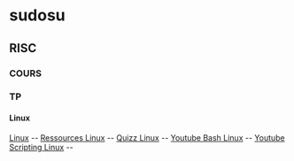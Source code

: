 # sudosu

## RISC
### COURS
### TP
#### Linux
[Linux](https://drive.google.com/drive/folders/0B9fj93mCrxamN1JVRG85YUpUanM?resourcekey=0-r0pnVdYEIPpRYteDmZBqNw) -- 
[Ressources Linux](https://drive.google.com/embeddedfolderview?id=0B9fj93mCrxamUU1NNEZ4VWxKc0k#grid) -- 
[Quizz Linux](https://docs.google.com/document/d/1fVuyJxCvD2joiuuaBnxCm1jfmyvJMxNM7HaBglz0vXc/edit#) --
[Youtube Bash Linux](https://www.youtube.com/watch?v=QgLChtJBW68&list=PLkW6qBuit1ulKWw8vDeAm1y60Z6gkcgYB&index=9) --
[Youtube Scripting Linux](https://www.youtube.com/watch?v=qblHERouR7A&list=PLkW6qBuit1un5mnx0mMPysn-g8Eo9mRE1) --
